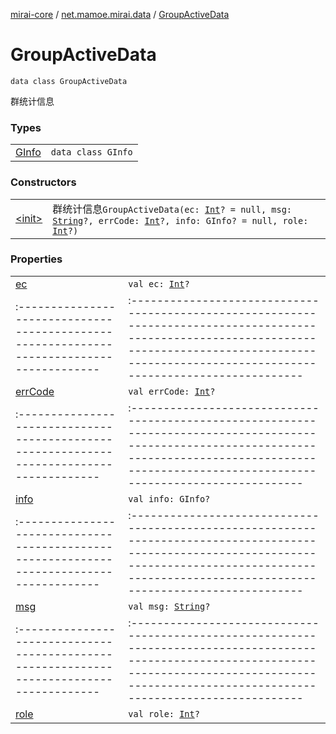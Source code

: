 [mirai-core](../../index.md) / [net.mamoe.mirai.data](../index.md) / [GroupActiveData](./index.md)

# GroupActiveData

`data class GroupActiveData`

群统计信息

### Types
|||
|:----------------------------------------------------------------------------------------|:---------------------------------------------------------------------------------------------------------------------------------------------------------------------------------------------------------|
| [GInfo](-g-info/index.md) | `data class GInfo` |

### Constructors
|||
|:----------------------------------------------------------------------------------------|:---------------------------------------------------------------------------------------------------------------------------------------------------------------------------------------------------------|
| [&lt;init&gt;](-init-.md) | 群统计信息`GroupActiveData(ec: `[`Int`](https://kotlinlang.org/api/latest/jvm/stdlib/kotlin/-int/index.html)`? = null, msg: `[`String`](https://kotlinlang.org/api/latest/jvm/stdlib/kotlin/-string/index.html)`?, errCode: `[`Int`](https://kotlinlang.org/api/latest/jvm/stdlib/kotlin/-int/index.html)`?, info: GInfo? = null, role: `[`Int`](https://kotlinlang.org/api/latest/jvm/stdlib/kotlin/-int/index.html)`?)` |

### Properties
|||
|:----------------------------------------------------------------------------------------|:---------------------------------------------------------------------------------------------------------------------------------------------------------------------------------------------------------|
| [ec](ec.md) | `val ec: `[`Int`](https://kotlinlang.org/api/latest/jvm/stdlib/kotlin/-int/index.html)`?` ||||
|:----------------------------------------------------------------------------------------|:---------------------------------------------------------------------------------------------------------------------------------------------------------------------------------------------------------|
| [errCode](err-code.md) | `val errCode: `[`Int`](https://kotlinlang.org/api/latest/jvm/stdlib/kotlin/-int/index.html)`?` ||||
|:----------------------------------------------------------------------------------------|:---------------------------------------------------------------------------------------------------------------------------------------------------------------------------------------------------------|
| [info](info.md) | `val info: GInfo?` ||||
|:----------------------------------------------------------------------------------------|:---------------------------------------------------------------------------------------------------------------------------------------------------------------------------------------------------------|
| [msg](msg.md) | `val msg: `[`String`](https://kotlinlang.org/api/latest/jvm/stdlib/kotlin/-string/index.html)`?` ||||
|:----------------------------------------------------------------------------------------|:---------------------------------------------------------------------------------------------------------------------------------------------------------------------------------------------------------|
| [role](role.md) | `val role: `[`Int`](https://kotlinlang.org/api/latest/jvm/stdlib/kotlin/-int/index.html)`?` |

